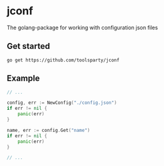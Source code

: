 # jconf

The golang-package for working with configuration json files

## Get started

```
go get https://github.com/toolsparty/jconf
```

## Example

```go
// ...

config, err := NewConfig("./config.json")
if err != nil {
	panic(err)
}

name, err := config.Get("name")
if err != nil {
	panic(err)
}

// ...
```